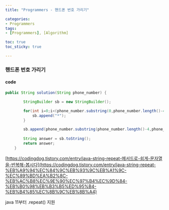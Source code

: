 ```yaml
---
title: "Programmers - 핸드폰 번호 가리기"

categories:
- Programmers
tags:
- [Programmers], [Algorithm]

toc: true
toc_sticky: true

---
```

### 핸드폰 번호 가리기

#### code
```java
public String solution(String phone_number) {

        StringBuilder sb = new StringBuilder();

        for(int i=0;i<(phone_number.substring(0,phone_number.length()-4)).length();i++){
            sb.append("*");
        }

        sb.append(phone_number.substring(phone_number.length()-4,phone_number.length()));
        
        String answer = sb.toString();
        return answer;
    }
```

[https://codingdog.tistory.com/entry/java-string-repeat-메서드로-쉽게-문자열을-반복해-봅시다](https://codingdog.tistory.com/entry/java-string-repeat-%EB%A9%94%EC%84%9C%EB%93%9C%EB%A1%9C-%EC%89%BD%EA%B2%8C-%EB%AC%B8%EC%9E%90%EC%97%B4%EC%9D%84-%EB%B0%98%EB%B3%B5%ED%95%B4-%EB%B4%85%EC%8B%9C%EB%8B%A4)

java 11부터 .repeat() 지원